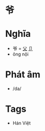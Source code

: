 # 爷

# Nghĩa
* 爷 = [父](父.md) [卩](卩.md)
* ông nội

# Phát âm
* /da/

# Tags
* Hán Việt

<script>window.HANZI_FIELD='爷';</script>
